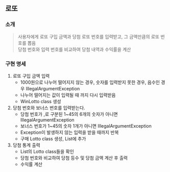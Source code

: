 ## 로또

### 소개
> 사용자에게 로또 구입 금액과 당첨 로또 번호를 입력받고, 그 금액만큼의 로또 번호를 뽑음<br/>
> 당첨 번호와 입력 번호를 비교하여 당첨 내역과 수익률을 계산

### 구현 명세
1. 로또 구입 금액 입력
    - 1000원으로 나누어 떨어지지 않는 경우, 숫자를 입력받지 못한 경우, 음수인 경우 IllegalArgumentException
    - 나누어 떨어지는 값이 입력될 때 까지 다시 입력받음
    - WinLotto class 생성
2. 당첨 번호와 보너스 번호를 입력받는다.
    - 당첨 번호가 ,로 구분된 1~45의 6개의 숫자가 아니면 IllegalArgumentException
    - 보너스 번호가 1~45의 숫자 1개가 아니면 IllegalArgumentException
    - Exception이 발생하지 않는 입력을 받을 때까지 반복
    - 구매 Lotto class 생성, List에 추가
3. 당첨 통계 출력
    - List의 Lotto class들을 확인
    - 당첨 번호와 비교하여 당첨 등수 및 당첨 금액 계산 후 출력
    - 수익률 계산 
